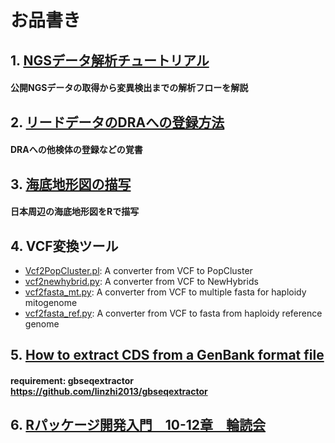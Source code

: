 # お品書き
## 1. [NGSデータ解析チュートリアル](https://github.com/akihirao/how2cook/tree/main/ngs_training)
####  公開NGSデータの取得から変異検出までの解析フローを解説

## 2. [リードデータのDRAへの登録方法](https://github.com/akihirao/how2cook/tree/main/how2submit_DRA)
####  DRAへの他検体の登録などの覚書

## 3. [海底地形図の描写](https://github.com/akihirao/how2cook/blob/main/how2draw_ETOPO/Plot.Sea_around_JPN.md)
####  日本周辺の海底地形図をRで描写

## 4. VCF変換ツール
- [Vcf2PopCluster.pl](https://github.com/akihirao/how2cook/blob/main/Vcf2PopCluster.pl): A converter from VCF to PopCluster
- [vcf2newhybrid.py](https://github.com/akihirao/how2cook/blob/main/vcf2newhybs.py): A converter from VCF to NewHybrids
- [vcf2fasta_mt.py](https://github.com/akihirao/how2cook/blob/main/vcf2fasta_mt.py): A converter from VCF to multiple fasta for haploidy mitogenome
- [vcf2fasta_ref.py](https://github.com/akihirao/how2cook/blob/main/vcf2fasta_mt.py): A converter from VCF to fasta from haploidy reference genome

## 5. [How to extract CDS from a GenBank format file](https://github.com/akihirao/how2cook/blob/main/how2extract_cds_from_gb/notes.md)
####  requirement: gbseqextractor https://github.com/linzhi2013/gbseqextractor

## 6. [Rパッケージ開発入門　10-12章　輪読会](https://github.com/akihirao/how2cook/blob/main/RpackDev/R_development_chap10-12.md)
